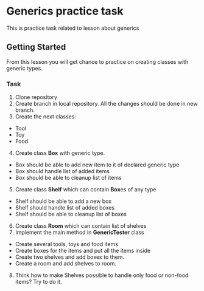 # Generics practice task

This is practice task related to lesson about generics

## Getting Started

From this lesson you will get chance to practice on creating classes with generic types.

### Task

1. Clone repository
2. Create branch in local repository. All the changes should be done in new branch.
3. Create the next classes:
* Tool
* Toy
* Food
4. Create class **Box** with generic type.
* Box should be able to add new item to it of declared generic type
* Box should handle list of added items
* Box should be able to cleanup list of items
5. Create class **Shelf** which can contain **Box**es of any type
* Shelf should be able to add a new box
* Shelf should handle list of added boxes
* Shelf should be able to cleanup list of boxes
6. Create class **Room** which can contain list of shelves
7. Implement the main method in **GenericTester** class
* Create several tools, toys and food items
* Create boxes for the items and put all the items inside
* Create two shelves and add boxex to them.
* Create a room and add shelves to room.
8. Think how to make Shelves possible to handle only food or non-food items? Try to do it.
